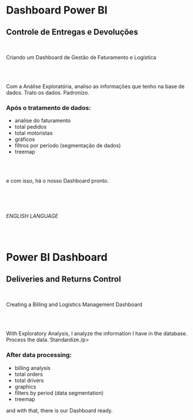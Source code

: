 <h1>Dashboard Power BI</h1>   
<h2>Controle de Entregas e Devoluções</h2>   
<br>
<p>Criando um Dashboard de Gestão de Faturamento e Logística </p>
<br>
<br>
<p>Com a Análise Exploratória, analiso as informações que tenho na base de dados.
  Trato os dados. Padronizo. </p> 
  
<h3>Após o tratamento de dados: </h3>

 - analise do faturamento
 - total pedidos
 - total motoristas
 - gráficos
 - filtros por período (segmentação de dados)
 - treemap
<br>
<br>

<p> e com isso, há o nosso Dashboard pronto. </p>

<br>
<br>
<br>

 _ENGLISH LANGUAGE_

<br>
<br>

<h1>Power BI Dashboard</h1>
<h2>Deliveries and Returns Control</h2>
<br>
<p>Creating a Billing and Logistics Management Dashboard </p>
<br>
<br>
<p>With Exploratory Analysis, I analyze the information I have in the database.
   Process the data. Standardize./p>
  
<h3>After data processing: </h3>

 - billing analysis
 - total orders
 - total drivers
 - graphics
 - filters by period (data segmentation)
 - treemap

<p> and with that, there is our Dashboard ready.</p> 


